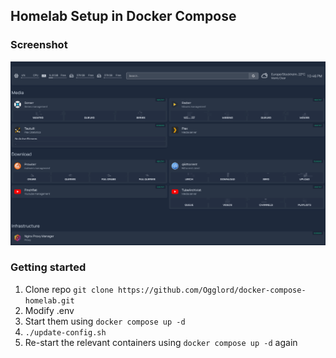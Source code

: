 ## Homelab Setup in Docker Compose

### Screenshot

<img src="https://raw.githubusercontent.com/Ogglord/docker-compose-homelab/main/resources/homepage.png" alt="screenshot of homepage" />

### Getting started

 1. Clone repo ```git clone https://github.com/Ogglord/docker-compose-homelab.git```
 2. Modify .env
 3. Start them using ```docker compose up -d```
 4. ```./update-config.sh```
 5. Re-start the relevant containers using ```docker compose up -d``` again
